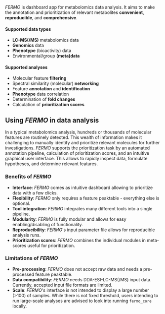 *FERMO* is dashboard app for metabolomics data analysis. It aims to make the annotation and prioritization of relevant metabolites **convenient**, **reproducible**, and **comprehensive**.

#### Supported data types

- **LC-MS(/MS)** metabolomics data
- **Genomics** data
- **Phenotype** (bioactivity) data
- Environmental/group **(meta)data**

#### Supported analyses

- Molecular feature **filtering**
- Spectral similarity (molecular) **networking**
- Feature **annotation** and **identification**
- **Phenotype** data correlation
- Determination of **fold changes**
- Calculation of **prioritization scores**

## Using *FERMO* in data analysis

In a typical metabolomics analysis, hundreds or thousands of molecular features are routinely detected. This wealth of information makes it challenging to manually identify and prioritize relevant molecules for further investigations. *FERMO* supports the prioritization task by an automated annotation pipeline, calculation of prioritization scores, and an intuitive graphical user interface. This allows to rapidly inspect data, formulate hypotheses, and determine relevant features.


### Benefits of *FERMO*
- **Interface**: *FERMO* comes as intuitive dashboard allowing to prioritize data with a few clicks.
- **Flexibility**: *FERMO* only requires a feature peaktable - everything else is optional.
- **Tool integration**: *FERMO* integrates many different tools into a single pipeline.
- **Modularity**: *FERMO* is fully modular and allows for easy enabling/disabling of functionality.
- **Reproducibility**: *FERMO*'s input parameter file allows for reproducible analysis runs.
- **Prioritization scores**: *FERMO* combines the individual modules in meta-scores useful for prioritization.


### Limitations of *FERMO*

- **Pre-processing**: *FERMO* does not accept raw data and needs a pre-processed feature peaktable.
- **Data compatibility**: *FERMO* needs DDA-ESI-LC-MS(/MS) input data. Currently, accepted input file formats are limited.
- **Scale**: *FERMO*'s interface is not intended to display a large number (>100) of samples. While there is not fixed threshold, users intending to run large-scale analyses are advised to look into running `fermo_core` locally. 